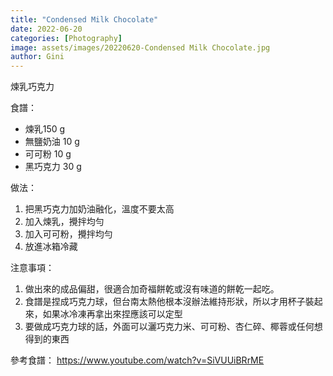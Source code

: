 ```yaml
---
title: "Condensed Milk Chocolate"
date: 2022-06-20
categories: [Photography]
image: assets/images/20220620-Condensed Milk Chocolate.jpg
author: Gini
---
```

煉乳巧克力

食譜：
- 煉乳150 g
- 無鹽奶油 10 g
- 可可粉 10 g
- 黑巧克力 30 g

做法：
1. 把黑巧克力加奶油融化，溫度不要太高
2. 加入煉乳，攪拌均勻
3. 加入可可粉，攪拌均勻
4. 放進冰箱冷藏

注意事項：
1. 做出來的成品偏甜，很適合加奇福餅乾或沒有味道的餅乾一起吃。
2. 食譜是捏成巧克力球，但台南太熱他根本沒辦法維持形狀，所以才用杯子裝起來，如果冰冷凍再拿出來捏應該可以定型
3. 要做成巧克力球的話，外面可以灑巧克力米、可可粉、杏仁碎、椰蓉或任何想得到的東西

參考食譜：
https://www.youtube.com/watch?v=SiVUUiBRrME
